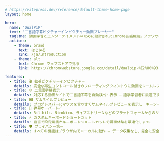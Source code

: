 ```yaml
---
# https://vitepress.dev/reference/default-theme-home-page
layout: home

hero:
  name: "DualPiP"
  text: "二言語字幕ピクチャーインピクチャー動画プレーヤー"
  tagline: 動画学習とエンターテイメントのために設計されたChrome拡張機能。ブラウザのピクチャーインピクチャー制限を突破し、二言語字幕、弾幕、サムネイルなどの拡張機能を提供します。ドラマ視聴、オンライン講座、語学学習において、視聴と学習を同時に行い、効率を倍増させます。
  actions:
    - theme: brand
      text: はじめる
      link: /ja/introduction
    - theme: alt
      text: Chrome ウェブストアで見る
      link: https://chromewebstore.google.com/detail/dualpip-%E2%80%93-bilingual-subti/ddkmobcljbfggkmibabekgpbighaogpn

features:
  - title: 🎬 拡張ピクチャーインピクチャー
    details: 完全な再生コントロール付きのフローティングウィンドウに動画をシームレスに表示 — 重要な瞬間を逃すことなくマルチタスクを実行できます。
  - title: 🌐 二言語字幕表示
    details: 対応する動画サイトで二言語字幕を自動検出・表示 — 語学学習者に最適です。
  - title: 🖼️ サムネイルプレビュー
    details: プログレスバーにマウスを合わせてサムネイルプレビューを表示し、キーシーンを簡単に見つけられます。
  - title: 💬 弾幕オーバーレイ
    details: Bilibili、NicoNico、ライブストリームなどのプラットフォームからのリアルタイムコメントをPiPモードで楽しめます。
  - title: ⚡ カスタムキーボードショートカット
    details: 豊富で設定可能なキーボードショートカットで視聴体験を最適化します。
  - title: 🛡️ プライバシー第一
    details: すべての機能はブラウザ内でローカルに動作 — データ収集なし、完全に安全です。
---
```

